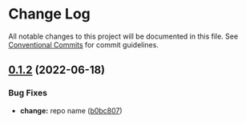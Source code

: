 # Change Log

All notable changes to this project will be documented in this file.
See [Conventional Commits](https://conventionalcommits.org) for commit guidelines.

## [0.1.2](https://github.com/eunchurn/packages/compare/@eunchurn/init@0.0.25...@eunchurn/init@0.1.2) (2022-06-18)


### Bug Fixes

* **change:** repo name ([b0bc807](https://github.com/eunchurn/packages/commit/b0bc807ce5351bdf24893ec6127f1d21879167cb))
